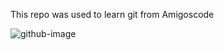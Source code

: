 This repo was used to learn git from Amigoscode

![github-image](https://user-images.githubusercontent.com/36103251/140602016-86755bc7-6192-41d5-b7e1-3b9057ee0b60.png)
